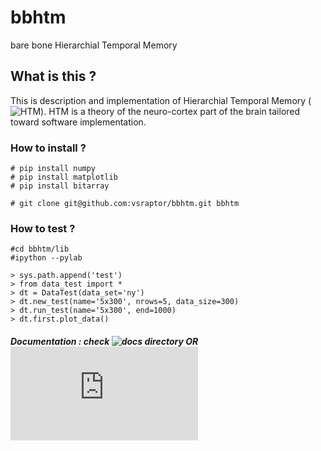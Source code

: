 # bbhtm
bare bone Hierarchial Temporal Memory

## What is this ?

This is description and implementation of Hierarchial Temporal Memory (![HTM](http://numenta.org/)).
HTM is a theory of the neuro-cortex part of the brain tailored toward software implementation.

### How to install ?

```
# pip install numpy
# pip install matplotlib
# pip install bitarray

# git clone git@github.com:vsraptor/bbhtm.git bbhtm
```

### How to test ?

```
#cd bbhtm/lib
#ipython --pylab

> sys.path.append('test')
> from data_test import *
> dt = DataTest(data_set='ny')
> dt.new_test(name='5x300', nrows=5, data_size=300)
> dt.run_test(name='5x300', end=1000)
> dt.first.plot_data()
```

##### Documentation : check ![docs](https://github.com/vsraptor/bbhtm/tree/master/docs) directory OR ![ifni.co](http://ifni.co/bbHTM.html)

